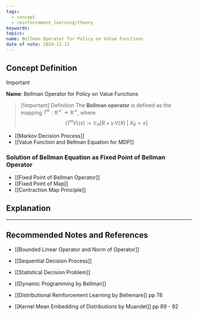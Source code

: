 ```yaml
---
tags:
  - concept
  - reinforcement_learning/theory
keywords: 
topics: 
name: Bellman Operator for Policy on Value Functions
date of note: 2024-11-11
---
```


## Concept Definition

>[!important]
>**Name**: Bellman Operator for Policy on Value Functions

>[!important] Definition
>The **Bellman operator** is defined as the mapping $T^{\pi}: \mathbb{R}^{\mathcal{X}} \to \mathbb{R}^{\mathcal{X}}$, where
>$$
>\left(T^{\pi}V\right)(x) := \mathbb{E}_{ \pi }\left[  R + \gamma\,V(X) \;|\;X_{0} = x\right]
>$$

- [[Markov Decision Process]]
- [[Value Function and Bellman Equation for MDP]]


### Solution of Bellman Equation as Fixed Point of Bellman Operator



- [[Fixed Point of Bellman Operator]]
- [[Fixed Point of Map]]
- [[Contraction Map Principle]]

## Explanation





-----------
##  Recommended Notes and References


- [[Bounded Linear Operator and Norm of Operator]]
- [[Sequential Decision Process]]
- [[Statistical Decision Problem]]


- [[Dynamic Programming by Bellman]]
- [[Distributional Reinforcement Learning by Bellemare]] pp 78
- [[Kernel Mean Embedding of Distributions by Muandet]] pp 89 - 92